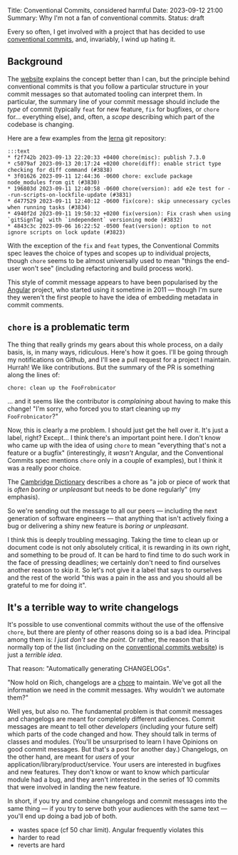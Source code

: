Title: Conventional Commits, considered harmful
Date: 2023-09-12 21:00
Summary: Why I'm not a fan of conventional commits.
Status: draft

Every so often, I get involved with a project that has decided to use
[conventional commits](https://www.conventionalcommits.org), and, invariably, I
wind up hating it.

## Background

The [website](https://www.conventionalcommits.org) explains the concept better
than I can, but the principle behind conventional commits is that you follow a
particular structure in your commit messages so that automated tooling can
interpret them. In particular, the summary line of your commit message should
include the *type* of commit (typically `feat` for new feature, `fix` for
bugfixes, or `chore` for... everything else), and, often, a *scope* describing
which part of the codebase is changing.

Here are a few examples from the
[lerna](https://github.com/lerna/lerna) git repository:

    :::text
    * f2f742b 2023-09-13 22:20:33 +0400 chore(misc): publish 7.3.0
    * c5079af 2023-09-13 20:17:24 +0200 chore(diff): enable strict type checking for diff command (#3838)
    * 3f01626 2023-09-11 12:44:36 -0600 chore: exclude package node_modules from git (#3830)
    * 196803d 2023-09-11 12:40:58 -0600 chore(version): add e2e test for --run-scripts-on-lockfile-update (#3831)
    * d477529 2023-09-11 12:40:12 -0600 fix(core): skip unnecessary cycles when running tasks (#3834)
    * 4940f2d 2023-09-11 19:50:32 +0200 fix(version): Fix crash when using `gitSignTag` with `independent` versioning mode (#3832)
    * 4843c3c 2023-09-06 16:22:52 -0500 feat(version): option to not ignore scripts on lock update (#3823)

With the exception of the `fix` and `feat` types, the Conventional Commits spec
leaves the choice of types and scopes up to individual projects, though `chore`
seems to be almost universally used to mean "things the end-user won't see"
(including refactoring and build process work).

This style of commit message appears to have been popularised by the
[Angular](https://github.com/angular/angular) project, who started using it
sometime in 2011 — though I'm sure they weren't the first people to have the
idea of embedding metadata in commit comments.

## `chore` is a problematic term

The thing that really grinds my gears about this whole process, on a daily
basis, is, in many ways, ridiculous. Here's how it goes. I'll be going through
my notifications on Github, and I'll see a pull request for a project I
maintain. Hurrah! We like contributions. But the summary of the PR is something
along the lines of:

    chore: clean up the FooFrobnicator

... and it seems like the contributor is *complaining* about having to make
this change! "I'm sorry, who forced you to start cleaning up my `FooFrobnicator`?"

Now, this is clearly a me problem. I should just get the hell over
it. It's just a label, right? Except... I think there's an important point
here. I don't know who came up with the idea of using `chore` to mean "everything
that's not a feature or a bugfix" (interestingly, it *wasn't* Angular, and the
Conventional Commits spec mentions `chore` only in a couple of examples), but I
think it was a really poor choice.

The [Cambridge
Dictionary](https://dictionary.cambridge.org/dictionary/english/chore)
describes a chore as "a job or piece of work that is *often boring or
unpleasant* but needs to be done regularly" (my emphasis).

So we're sending out the message to all our peers — including the next
generation of software engineers — that anything that isn't actively fixing a
bug or delivering a shiny new feature is *boring or unpleasant*.

I think this is deeply troubling messaging. Taking the time to clean up or
document code is not only absolutely critical, it is rewarding in its own
right, and something to be proud of. It can be hard to find time to do such
work in the face of pressing deadlines; we certainly don't need to find
ourselves another reason to skip it. So let's not give it a label that says to
ourselves and the rest of the world "this was a pain in the ass and you should
all be grateful to me for doing it".

## It's a terrible way to write changelogs

It's possible to use conventional commits without the use of the offensive
`chore`, but there are plenty of other reasons doing so is a bad
idea. Principal among them is: *I just don't see the point*. Or rather, the
reason that is normally top of the list (including on the [conventional
commits website](https://www.conventionalcommits.org/en/v1.0.0/#why-use-conventional-commits))
is just a *terrible idea*.

That reason: "Automatically generating CHANGELOGs".

"Now hold on Rich, changelogs are a [chore](#chore-is-a-problematic-term) to
maintain. We've got all the information we need in the commit messages. Why
wouldn't we automate them?"

Well yes, but also no. The fundamental problem is that commit messages and
changelogs are meant for completely different audiences. Commit messages are
meant to tell other *developers* (including your future self) which parts of
the code changed and how. They should talk in terms of classes and
modules. (You'll be unsurprised to learn I have Opinions on good commit
messages. But that's a post for another day.) Changelogs, on the other hand,
are meant for *users* of your application/library/product/service. Your users
are interested in bugfixes and new features. They don't know or want to know
which particular module had a bug, and they aren't interested in the series of
10 commits that were involved in landing the new feature.

In short, if you try and combine changelogs and commit messages into the same
thing — if you try to serve both your audiences with the same text — you'll end
up doing a bad job of both.


* wastes space (cf 50 char limit). Angular frequently violates this
* harder to read
* reverts are hard
